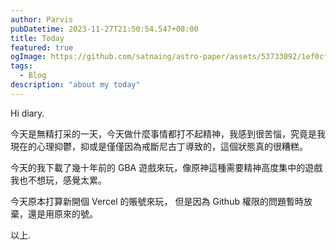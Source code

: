 ```yaml
---
author: Parvis
pubDatetime: 2023-11-27T21:50:54.547+08:00
title: Today
featured: true
ogImage: https://github.com/satnaing/astro-paper/assets/53733092/1ef0cf03-8137-4d67-ac81-84a032119e3a
tags:
  - Blog
description: "about my today"
---
```


Hi diary.    

今天是無精打采的一天，今天做什麼事情都打不起精神，我感到很苦惱，究竟是我現在的心理抑鬱，抑或是僅僅因為戒斷尼古丁導致的，這個狀態真的很糟糕。     

今天的我下載了幾十年前的 GBA 遊戲來玩，像原神這種需要精神高度集中的遊戲我也不想玩，感覺太累。     

今天原本打算新開個 Vercel 的賬號來玩， 但是因為 Github 權限的問題暫時放棄，還是用原來的號。     

以上.    

